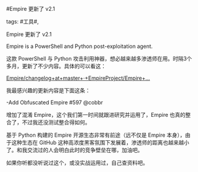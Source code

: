 #Empire 更新了 v2.1

tags: #工具#, 

Empire 更新了 v2.1

Empire is a PowerShell and Python post-exploitation agent.

这款 PowerShell 与 Python 攻击利用神器，想必越来越多渗透师在用。时隔3个多月，更新了不少内容。具体的可以看这：

[Empire/changelog+at+master+·+EmpireProject/Empire+...](https://github.com/EmpireProject/Empire/blob/master/changelog)

我最感兴趣的更新内容是下面这条：

-Add Obfuscated Empire #597 @cobbr

增加了混淆 Empire，这个我们第一时间就跟进研究并运用了，Empire 也真的整合了，不过我还没测试整合得如何。

基于 Python 构建的 Empire 开源生态非常有前途（远不仅是 Empire 本身），由于这种生态在 GitHub 这种高浓度黑客氛围下发展着，渗透师的距离也越来越小了。和我交流过的人会明白此时的竞争壁垒在哪，加油吧。

如果你听都没听说过这个，或没实战运用过，自己查资料吧。

[comment]: <> (topic_id:15555828418812)

[comment]: <> (create_time:2017-08-31T10:49:22.508+0800)

[comment]: <> (topic_type:talk)

[comment]: <> (owner:781244882_余弦)

